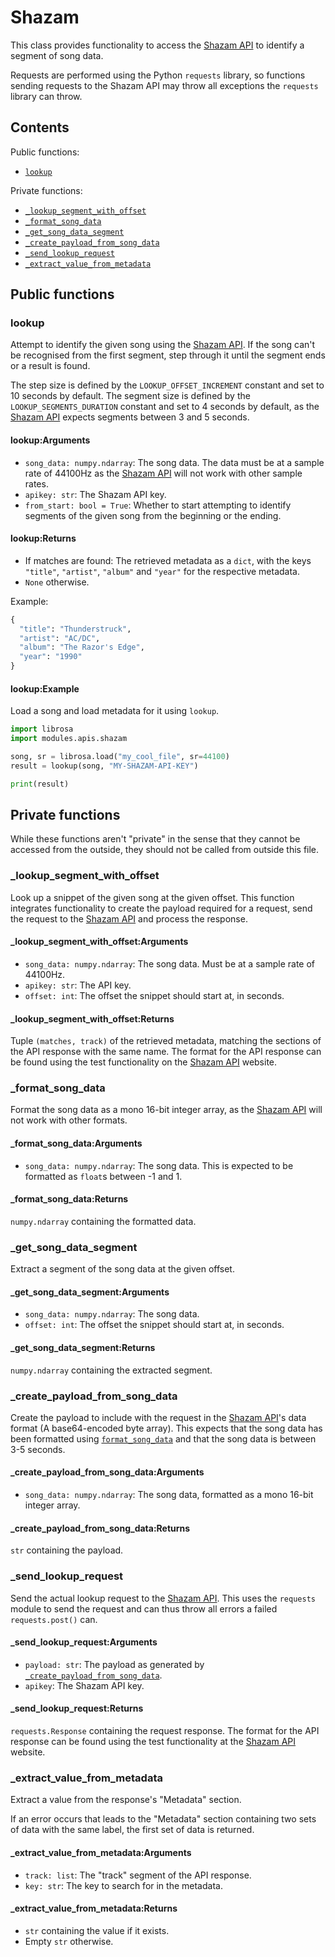 # Shazam

This class provides functionality to access the [Shazam API](https://rapidapi.com/apidojo/api/shazam) to identify a segment of song data.

Requests are performed using the Python ``requests`` library, so functions sending requests to the Shazam API may throw all exceptions the ``requests`` library can throw.

## Contents

Public functions:

- [``lookup``](#lookup)

Private functions:

- [``_lookup_segment_with_offset``](#_lookup_segment_with_offset)
- [``_format_song_data``](#_format_song_data)
- [``_get_song_data_segment``](#_get_song_data_segment)
- [``_create_payload_from_song_data``](#_create_payload_from_song_data)
- [``_send_lookup_request``](#_send_lookup_request)
- [``_extract_value_from_metadata``](#_extract_value_from_metadata)

## Public functions

### lookup

Attempt to identify the given song using the [Shazam API](https://rapidapi.com/apidojo/api/shazam). If the song can't be recognised from the first segment, step through it until the segment ends or a result is found.

The step size is defined by the ``LOOKUP_OFFSET_INCREMENT`` constant and set to 10 seconds by default. The segment size is defined by the ``LOOKUP_SEGMENTS_DURATION`` constant and set to 4 seconds by default, as the [Shazam API](https://rapidapi.com/apidojo/api/shazam) expects segments between 3 and 5 seconds.

#### lookup:Arguments

- ``song_data: numpy.ndarray``: The song data. The data must be at a sample rate of 44100Hz as the [Shazam API](https://rapidapi.com/apidojo/api/shazam) will not work with other sample rates.
- ``apikey: str``: The Shazam API key.
- ``from_start: bool = True``: Whether to start attempting to identify segments of the given song from the beginning or the ending.

#### lookup:Returns

- If matches are found: The retrieved metadata as a ``dict``, with the keys ``"title"``, ``"artist"``, ``"album"`` and ``"year"`` for the respective metadata.
- ``None`` otherwise.

Example:

```python
{
  "title": "Thunderstruck",
  "artist": "AC/DC",
  "album": "The Razor's Edge",
  "year": "1990"
}
```

#### lookup:Example

Load a song and load metadata for it using ``lookup``.

```python
import librosa
import modules.apis.shazam

song, sr = librosa.load("my_cool_file", sr=44100)
result = lookup(song, "MY-SHAZAM-API-KEY")

print(result)
```

## Private functions

While these functions aren't "private" in the sense that they cannot be accessed from the outside, they should not be called from outside this file.

### _lookup_segment_with_offset

Look up a snippet of the given song at the given offset. This function integrates functionality to create the payload required for a request, send the request to the [Shazam API](https://rapidapi.com/apidojo/api/shazam) and process the response.

#### _lookup_segment_with_offset:Arguments

- ``song_data: numpy.ndarray``: The song data. Must be at a sample rate of 44100Hz.
- ``apikey: str``: The API key.
- ``offset: int``: The offset the snippet should start at, in seconds.

#### _lookup_segment_with_offset:Returns

Tuple ``(matches, track)`` of the retrieved metadata, matching the sections of the API response with the same name. The format for the API response can be found using the test functionality on the [Shazam API](https://rapidapi.com/apidojo/api/shazam) website.

### _format_song_data

Format the song data as a mono 16-bit integer array, as the [Shazam API](https://rapidapi.com/apidojo/api/shazam) will not work with other formats.

#### _format_song_data:Arguments

- ``song_data: numpy.ndarray``: The song data. This is expected to be formatted as ``float``s between -1 and 1.

#### _format_song_data:Returns

``numpy.ndarray`` containing the formatted data.

### _get_song_data_segment

Extract a segment of the song data at the given offset.

#### _get_song_data_segment:Arguments

- ``song_data: numpy.ndarray``: The song data.
- ``offset: int``: The offset the snippet should start at, in seconds.

#### _get_song_data_segment:Returns

``numpy.ndarray`` containing the extracted segment.

### _create_payload_from_song_data

Create the payload to include with the request in the [Shazam API](https://rapidapi.com/apidojo/api/shazam)'s data format (A base64-encoded byte array). This expects that the song data has been formatted using [``format_song_data``](#_format_song_data) and that the song data is between 3-5 seconds.

#### _create_payload_from_song_data:Arguments

- ``song_data: numpy.ndarray``: The song data, formatted as a mono 16-bit integer array.

#### _create_payload_from_song_data:Returns

``str`` containing the payload.

### _send_lookup_request

Send the actual lookup request to the [Shazam API](https://rapidapi.com/apidojo/api/shazam). This uses the ``requests`` module to send the request and can thus throw all errors a failed ``requests.post()`` can.

#### _send_lookup_request:Arguments

- ``payload: str``: The payload as generated by [``_create_payload_from_song_data``](#_create_payload_from_song_data).
- ``apikey``: The Shazam API key.

#### _send_lookup_request:Returns

``requests.Response`` containing the request response. The format for the API response can be found using the test functionality at the [Shazam API](https://rapidapi.com/apidojo/api/shazam) website.

### _extract_value_from_metadata

Extract a value from the response's "Metadata" section.

If an error occurs that leads to the "Metadata" section containing two sets of data with the same label, the first set of data is returned.

#### _extract_value_from_metadata:Arguments

- ``track: list``: The "track" segment of the API response.
- ``key: str``: The key to search for in the metadata.

#### _extract_value_from_metadata:Returns

- ``str`` containing the value if it exists.
- Empty ``str`` otherwise.
